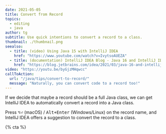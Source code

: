 ```yaml
---
date: 2021-05-05
title: Convert from Record
topics:
  - editing
  - java
author: tg
subtitle: Use quick intentions to convert a record to a class.
thumbnail: ./thumbnail.png
seealso:
  - title: (video) Using Java 15 with IntelliJ IDEA
    href: "https://www.youtube.com/watch?v=IvytsoAUEZA"
  - title: (documentation) IntelliJ IDEA Blog - Java 16 and IntelliJ IDEA
    href: "https://blog.jetbrains.com/idea/2021/03/java-16-and-intellij-idea/"
video: "https://youtu.be/byGjzMHqwcc"
callToAction:
  url: "/java/tips/convert-to-record/"
  message: "Naturally, you can convert code to a record too!"
---
```


If we decide that maybe a record should be a full Java class, we can get IntelliJ IDEA to automatically convert a record into a Java class.

Press <kbd>⌥⏎</kbd> (macOS) / <kbd>Alt+Enter</kbd> (Windows/Linux) on the record name, and IntelliJ IDEA offers a suggestion to convert the record to a class.

{% cta %}
